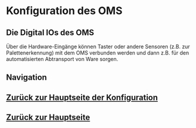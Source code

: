 # Konfiguration des OMS
## Die Digital IOs des OMS

Über die Hardware-Eingänge können Taster oder andere Sensoren (z.B. zur Palettenerkennung) mit dem OMS verbunden werden und dann z.B. für den automatisierten Abtransport von Ware sorgen.


## Navigation
## [Zurück zur Hauptseite der Konfiguration](./configuration_main.md)
## [Zurück zur Hauptseite](../README.md)